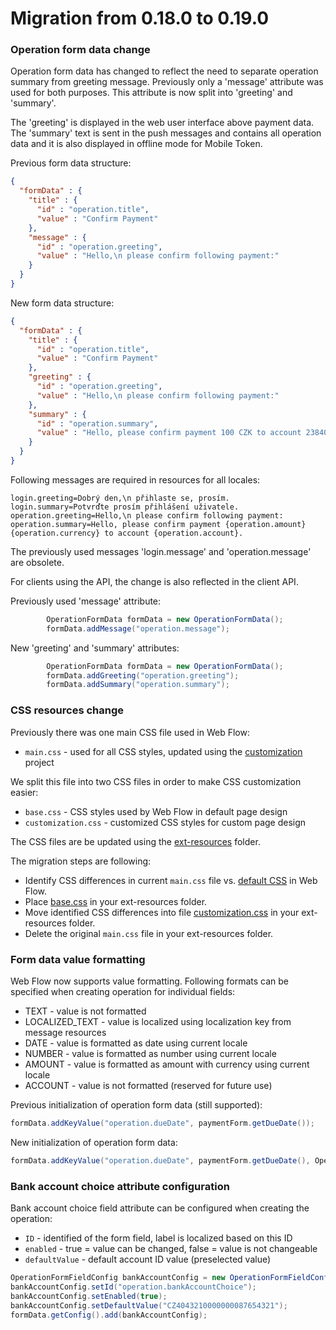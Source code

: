 # Migration from 0.18.0 to 0.19.0

### Operation form data change

Operation form data has changed to reflect the need to separate operation summary from greeting message. Previously only a 'message' attribute was used for both purposes. This attribute is now split into 'greeting' and 'summary'.

The 'greeting' is displayed in the web user interface above payment data. The 'summary' text is sent in the push messages and contains all operation data and it is also displayed in offline mode for Mobile Token.

Previous form data structure:
```json
{
  "formData" : {
    "title" : {
      "id" : "operation.title",
      "value" : "Confirm Payment"
    },
    "message" : {
      "id" : "operation.greeting",
      "value" : "Hello,\n please confirm following payment:"
    }
  }
}
```

New form data structure:
```json
{
  "formData" : {
    "title" : {
      "id" : "operation.title",
      "value" : "Confirm Payment"
    },
    "greeting" : {
      "id" : "operation.greeting",
      "value" : "Hello,\n please confirm following payment:"
    },
    "summary" : {
      "id" : "operation.summary",
      "value" : "Hello, please confirm payment 100 CZK to account 238400856/0300."
    }
  }
}
```

Following messages are required in resources for all locales:

```
login.greeting=Dobrý den,\n přihlaste se, prosím.
login.summary=Potvrďte prosím přihlášení uživatele.
operation.greeting=Hello,\n please confirm following payment:
operation.summary=Hello, please confirm payment {operation.amount} {operation.currency} to account {operation.account}.
```

The previously used messages 'login.message' and 'operation.message' are obsolete.

For clients using the API, the change is also reflected in the client API.

Previously used 'message' attribute:
```java
        OperationFormData formData = new OperationFormData();
        formData.addMessage("operation.message");
```

New 'greeting' and 'summary' attributes:
```java
        OperationFormData formData = new OperationFormData();
        formData.addGreeting("operation.greeting");
        formData.addSummary("operation.summary");
```

### CSS resources change

Previously there was one main CSS file used in Web Flow:
* `main.css` - used for all CSS styles, updated using the [customization](https://github.com/wultra/powerauth-webflow-customization) project

We split this file into two CSS files in order to make CSS customization easier:
* `base.css` - CSS styles used by Web Flow in default page design
* `customization.css` - customized CSS styles for custom page design

The CSS files are be updated using the [ext-resources](https://github.com/wultra/powerauth-webflow-customization/tree/master/ext-resources) folder.

The migration steps are following:
* Identify CSS differences in current `main.css` file vs. [default CSS](https://github.com/wultra/powerauth-webflow-customization/blob/master/ext-resources/css/base.css) in Web Flow.
* Place [base.css](https://github.com/wultra/powerauth-webflow-customization/blob/master/ext-resources/css/base.css) in your ext-resources folder.
* Move identified CSS differences into file [customization.css](https://github.com/wultra/powerauth-webflow-customization/blob/master/ext-resources/css/customization.css) in your ext-resources folder.
* Delete the original `main.css` file in your ext-resources folder.

### Form data value formatting

Web Flow now supports value formatting. Following formats can be specified when creating operation for individual fields:
  - TEXT - value is not formatted
  - LOCALIZED_TEXT - value is localized using localization key from message resources
  - DATE - value is formatted as date using current locale
  - NUMBER - value is formatted as number using current locale
  - AMOUNT - value is formatted as amount with currency using current locale
  - ACCOUNT - value is not formatted (reserved for future use)

Previous initialization of operation form data (still supported):
```java
formData.addKeyValue("operation.dueDate", paymentForm.getDueDate());
```

New initialization of operation form data:
```java
formData.addKeyValue("operation.dueDate", paymentForm.getDueDate(), OperationFormFieldAttributeFormatted.ValueFormatType.DATE);
```

### Bank account choice attribute configuration

Bank account choice field attribute can be configured when creating the operation:
* `ID` - identified of the form field, label is localized based on this ID
* `enabled` - true = value can be changed, false = value is not changeable
* `defaultValue` - default account ID value (preselected value)

```java
OperationFormFieldConfig bankAccountConfig = new OperationFormFieldConfig();
bankAccountConfig.setId("operation.bankAccountChoice");
bankAccountConfig.setEnabled(true);
bankAccountConfig.setDefaultValue("CZ4043210000000087654321");
formData.getConfig().add(bankAccountConfig);
```
